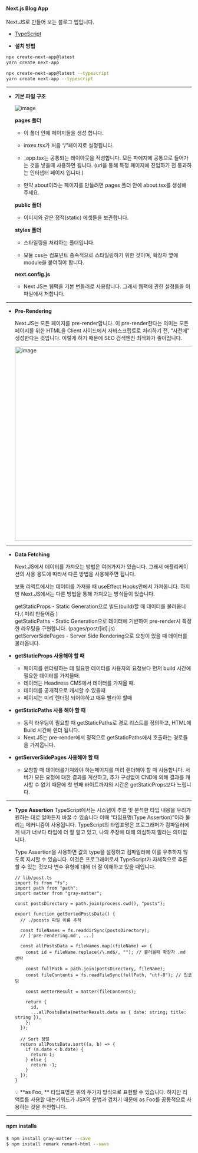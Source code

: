 #### Next.js Blog App
  Next.JS로 만들어 보는 블로그 앱입니다.  

- [TypeScript](https://languid-argon-8f2.notion.site/TypeScript-7977c52d051043c5b3b6d47a1724f86c)

- **설치 방법**
```bash
npx create-next-app@latest
yarn create next-app

npx create-next-app@latest --typescript
yarn create next-app --typescript
```
___

- **기본 파일 구조**  
    
  ![image](https://user-images.githubusercontent.com/118407356/226940104-6cb7e814-4e4e-4ce1-b631-0f3ca74cb2ba.png)


  **pages 폴더**
  - 이 폴더 안에 페이지들을 생성 합니다.  

  - inxex.tsx가 처음 “/”페이지로 설정됩니다.  

  - _app.tsx는 공통되는 레이아웃을 작성합니다. 모든 파에지에 공통으로 들어가는 것을 넣을때 사용하면 됩니다. (url을 통해 특정 페이지에 진입하기 전 통과하는 인터셉터 페이지 입니다.)  

  - 만약 about이라는 페이지를 만들려면 pages 폴더 안에 about.tsx를 생성해 주세요.  

  **public 폴더**
  - 이미지와 같은 정적(static) 에셋들을 보관합니다.  

  **styles 폴더**

  - 스타일링을 처리하는 폴더입니다.  

  - 모듈 css는 컴포넌트 종속적으로 스타일링하기 위한 것이며, 확장자 옆에 module을 붙여줘야 합니다.  

  **next.config.js**

  - Next JS는 웹팩을 기본 번들러로 사용합니다. 그래서 웹팩에 관한 설정들을 이 파일에서 처합니다.

___

- **Pre-Rendering**

  Next.JS는 모든 페이지를 pre-render합니다. 이 pre-render한다는 의미는 모든 페이지를 위한 HTML을 Client 사이드에서 자바스크립트로 처리하기 전, “사전에” 생성한다는 것입니다. 이렇게 하기 때문에 SEO 검색엔진 최적화가 좋아집니다.

  <img width="527" alt="image" src="https://user-images.githubusercontent.com/118407356/226950984-3e92cbda-8d9a-49f4-96b5-a68f88fb3d7a.png">

___

- **Data Fetching**

  Next.JS에서 데이터를 가져오는 방법은 여러가지가 있습니다. 그래서 애플리케이션의 사용 용도에 따라서 다른 방법을 사용해주면 됩니다.

  보통 리액트에서는 데이터를 가져올 때 useEffect Hooks안에서 가져옵니다. 하지만 Next.JS에서는 다른 방법을 통해 가져오는 방식들이 있습니다.  
  
  getStaticProps - Static Generation으로 빌드(build)할 때 데이터를 불러옵니다.( 미리 만들어줌 )  
  getStaticPaths - Static Generation으로 데이터에 기반하여 pre-render시 특정한 라우팅을 구현합니다. (pages/post/[id].js)  
  getServerSidePages - Server Side Rendering으로 요청이 있을 때 데이터를 불러옵니다.   

- **getStaticProps 사용해야 할 때**
  - 페이지를 렌더링하는 데 필요한 데이터를 사용자의 요청보다 먼저 build 시간에 필요한 데이터를 가져올때.
  - 데이터는 Headiress CMS에서 데이터를 가져올 때.
  - 데이터를 공개적으로 캐시할 수 있을때
  - 페이지는 미리 렌더링 되어야하고 매우 빨라야 할때

- **getStaticPaths 사용 해야 할 때**
  - 동적 라우팅이 필요할 때 getStaticPaths로 경로 리스트를 정의하고, HTML에 Build 시간에 렌더 됩니다.
  - Next.JS는 pre-render에서 정적으로 getStaticPaths에서 호출하는 경로들을 가져옵니다.

- **getServerSidePages 사용해야 할 때**

  - 요청할 때 데이터를가져와야 하는페이지를 미리 렌더해야 할 때 사용합니다. 서버가 모든 요청에 대한 결과를 계산하고, 추가 구성없이 CND에 의해 결과를 캐시할 수 없기 때문에 첫 번째 바이트까지의 시간은 getStaticProps보다 느립니다.

---
- **Type Assertion**
  TypeScript에서는 시스템이 추론 및 분석한 타입 내용을 우리가 원하는 대로 얼마든지 바꿀 수 있습니다 이때 “타입표명(Type Assertion)”이라 불리는 메커니즘이 사용됩니다. TypeScript의 타입표명은 프로그래머가 컴파일러에게 내가 너보다 타입에 더 잘 알고 있고, 나의 주장에 대해 의심하지 말라는 의미입니다.

  Type Assertion을 사용하면 값의 type을 설정하고 컴파일러에 이를 유추하지 않도록 지시할 수 있습니다. 이것은 프로그래머로서 TypeScript가 자체적으로 추론할 수 있는 것보다 변수 유형에 대해 더 잘 이해하고 있을 때입니다.

  ```tsx
  // lib/post.ts
  import fs from "fs";
  import path from "path";
  import matter from "gray-matter";

  const postsDirectory = path.join(process.cwd(), "posts");

  export function getSortedPostsData() {
    // ./poosts 파일 이름 추적

    const fileNames = fs.readdirSync(postsDirectory);
    // ['pre-rendering.md', ...]

    const allPostsData = fileNames.map((fileName) => {
      const id = fileName.replace(/\.md$/, ""); // 불러올때 확장자 .md 생략

      const fullPath = path.join(postsDirectory, fileName);
      const fileContents = fs.readFileSync(fullPath, "utf-8"); // 인코딩

      const metterResult = matter(fileContents);

      return {
        id,
        ...allPostsData(metterResult.data as { date: string; title: string }),
      };
    });

    // Sort 정렬
    return allPostsData.sort((a, b) => {
      if (a.date < b.date) {
        return 1;
      } else {
        return -1;
      }
    });
  }

  ```

  <aside>
  💡 **as Foo, <Foo>**
  타입표명은 위의 두가지 방식으로 표현할 수 있습니다. 하지만 리액트를 사용할 때는<Foo>키워드가 JSX의 문법과 겹치기 때문에 as Foo를 공통적으로 사용하는 것을 추천합니다.

  </aside>


---
#### npm installs
```bash
$ npm install gray-matter --save
$ npm install remark remark-html --save
```
